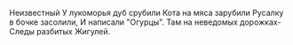 ﻿Неизвестный
У лукоморья дуб срубили
Кота на мяса зарубили
Русалку в бочке засолили,
И написали "Огурцы".
Там на неведомых дорожках-
Следы разбитых Жигулей.

